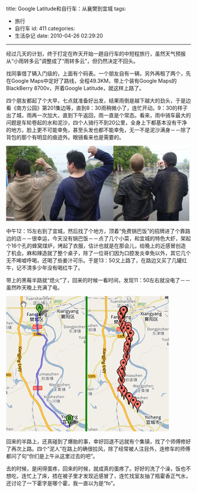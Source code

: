 title: Google Latitude和自行车：从襄樊到宜城
tags:
  - 旅行
  - 自行车
id: 411
categories:
  - 生活杂记
date: 2010-04-26 02:29:20
---

经过几天的计划，终于打定在昨天开始一趟自行车的中短程旅行，虽然天气预报从&ldquo;小雨转多云&rdquo;调整成了&ldquo;雨转多云&rdquo;，但仍然决定不回头。

找同事借了辆入门级的，上面有个码表。一个朋友自有一辆，另外再租了两个，先在Google Maps中定好了路线，全程49.3KM，带上个装有Google Maps的BlackBerry 8700v，开着Google Latitude，就这样上路了。

四个朋友都起了个大早，七点就准备好出发，结果雨倒是越下越大的劲头，于是边看《南方公园》第201集边等，直到8：30雨稍微小了，连忙开动。9：30的样子出了城，雨再一次加大，直到下午返回，雨一直是个常态。看来，雨中骑车最大的问题是车轮卷起的水和泥沙，四个人骑行不到20公里，全身上下都基本没有干净的地方。脸上更不可能幸免，甚至头发也都不能幸免，无一不是泥沙满身－－除了背包的那个有明显的痕迹外。眼镜看来也是需要的。

[![](/upfile/2010/04/bicycle-in-the-rain-4-back-500x205.jpg "bicycle-in-the-rain-4-back")](/upfile/2010/04/bicycle-in-the-rain-4-back.jpg)

<!--more-->

中午12：15左右到了宜城，然后找了个地方，顶着&ldquo;免费锅巴饭&rdquo;的招牌进了个靠路边的店－－很幸运，今天没有锅巴饭－－点了几个小菜，和宜城的特色大虾，架起个16个孔的蜂窝煤炉，烤起了衣服，估计也就是在那会儿，给晚上的近感冒创造了机会。麻和辣造就了整个桌子，除了一位哥们因为口腔发炎幸免以外，其它几个无不唏嘘呼喝，还喝了些姜汁可乐。于是13：50又上路了，在路边又买了几罐红牛，记不清多少年没有喝红牛了。

带上的黑莓半路就&ldquo;熄火&rdquo;了，回来的时候一看时间，发现11：50左右就没电了－－虽然昨天晚上充满了电。

[![](/upfile/2010/04/Google_Latitude_Maps_xf_yc.png "Google_Latitude_Maps_xf_yc")](/upfile/2010/04/Google_Latitude_Maps_xf_yc.png)

回来的半路上，还真碰到了爆胎的事，幸好回退不远就有个集镇，找了个师傅修好了再次上路。四个&ldquo;泥人&rdquo;在路上的确很拉风，除了经常被人注目外，连修车的师傅都问了句&ldquo;你们是上午从这里过去的吧&rdquo;。

去的时候，是闲得蛋疼，回来的时候，就成真的蛋疼了。好好的洗了个澡，饭也不想吃，连忙上了床，捂在被子里才发现近感冒了，连忙找室友抽了瓶霍香正气水，还讨论了一下霍字是哪个霍，我一直以为是&ldquo;fo&rdquo;。